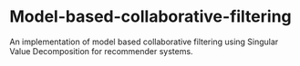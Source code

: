 # Model-based-collaborative-filtering
An implementation of model based collaborative filtering using Singular Value Decomposition for recommender systems.
